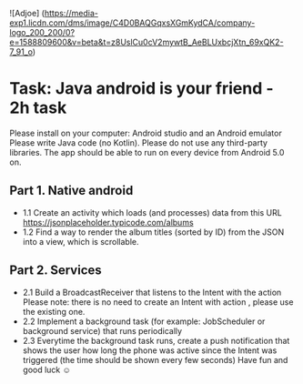 
![Adjoe]
(https://media-exp1.licdn.com/dms/image/C4D0BAQGqxsXGmKydCA/company-logo_200_200/0?e=1588809600&v=beta&t=z8UslCu0cV2mywtB_AeBLUxbcjXtn_69xQK2-7_91_o)

# Task: Java android is your friend - 2h task
Please install on your computer: Android studio and an Android emulator
Please write Java code (no Kotlin). Please do not use any third-party libraries. The app should be able to run on every device from Android 5.0 on.
## Part 1. Native android
* 1.1 Create an activity which loads (and processes) data from this URL https://jsonplaceholder.typicode.com/albums
* 1.2 Find a way to render the album titles (sorted by ID) from the JSON into a view, which is scrollable.
## Part 2. Services
* 2.1 Build a BroadcastReceiver that listens to the Intent with the action
Please note: there is no need to create an Intent with action , please use the existing one.
* 2.2 Implement a background task (for example: JobScheduler or background service) that runs periodically
* 2.3 Everytime the background task runs, create a push notification that shows the user how long the phone was active since the Intent was triggered (the time should be shown every few seconds)
Have fun and good luck ​☺